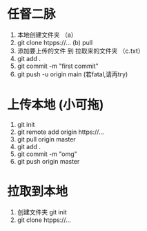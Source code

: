 # 任督二脉

1. 本地创建文件夹                                                              （a）
2. git clone htpps://...                                                       (b)  pull
3. 添加要上传的文件  到   拉取来的文件夹                                         （c.txt）
4. git add .
5. git commit -m "first commit"
6. git push -u origin main                                                      (若fatal,请再try)

# 上传本地 (小可拖)
1. git init 
2. git remote add origin https://...
3. git pull origin master 
4. git add . 
5. git commit -m "omg" 
6. git push origin master 

# 拉取到本地 
1. 创建文件夹 git init
2. git clone htpps://...
